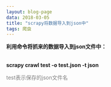 ```yaml
---
layout: blog-page
data: 2018-03-05
title: "scrapy将数据导入到json中"
tags: 爬虫
---
```

<p><b>利用命令将抓来的数据导入到json文件中：</b></p>
<br>
<b>scrapy crawl test -o test.json -t json</b>
<P style="color:grey">test表示保存的json文件名</p>